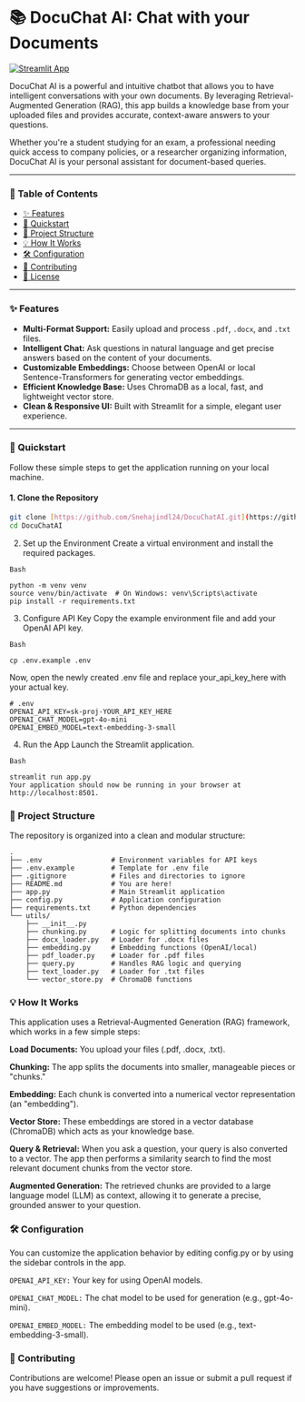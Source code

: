 # 📚 DocuChat AI: Chat with your Documents

[![Streamlit App](https://static.streamlit.io/badges/streamlit_badge_black_white.svg)](https://your-app-url-here.streamlit.app)

DocuChat AI is a powerful and intuitive chatbot that allows you to have intelligent conversations with your own documents. By leveraging Retrieval-Augmented Generation (RAG), this app builds a knowledge base from your uploaded files and provides accurate, context-aware answers to your questions.

Whether you're a student studying for an exam, a professional needing quick access to company policies, or a researcher organizing information, DocuChat AI is your personal assistant for document-based queries.

---

### 📝 Table of Contents
* [✨ Features](#features)
* [🚀 Quickstart](#quickstart)
* [📁 Project Structure](#project-structure)
* [💡 How It Works](#how-it-works)
* [🛠️ Configuration](#configuration)
* [🤝 Contributing](#contributing)
* [📄 License](#license)

---

### ✨ Features
* **Multi-Format Support:** Easily upload and process `.pdf`, `.docx`, and `.txt` files.
* **Intelligent Chat:** Ask questions in natural language and get precise answers based on the content of your documents.
* **Customizable Embeddings:** Choose between OpenAI or local Sentence-Transformers for generating vector embeddings.
* **Efficient Knowledge Base:** Uses ChromaDB as a local, fast, and lightweight vector store.
* **Clean & Responsive UI:** Built with Streamlit for a simple, elegant user experience.

---

### 🚀 Quickstart

Follow these simple steps to get the application running on your local machine.

#### 1. Clone the Repository
```bash
git clone [https://github.com/Snehajindl24/DocuChatAI.git](https://github.com/Snehajindl24/DocuChatAI.git)
cd DocuChatAI
````
2. Set up the Environment
Create a virtual environment and install the required packages.
```
Bash

python -m venv venv
source venv/bin/activate  # On Windows: venv\Scripts\activate
pip install -r requirements.txt
```
3. Configure API Key
Copy the example environment file and add your OpenAI API key.
```
Bash

cp .env.example .env
```
Now, open the newly created .env file and replace your_api_key_here with your actual key.
```
# .env
OPENAI_API_KEY=sk-proj-YOUR_API_KEY_HERE
OPENAI_CHAT_MODEL=gpt-4o-mini
OPENAI_EMBED_MODEL=text-embedding-3-small
```
4. Run the App
Launch the Streamlit application.
```
Bash

streamlit run app.py
Your application should now be running in your browser at http://localhost:8501.
```
### 📁 Project Structure
The repository is organized into a clean and modular structure:
````
.
├── .env                 # Environment variables for API keys
├── .env.example         # Template for .env file
├── .gitignore           # Files and directories to ignore
├── README.md            # You are here!
├── app.py               # Main Streamlit application
├── config.py            # Application configuration
├── requirements.txt     # Python dependencies
└── utils/
    ├── __init__.py
    ├── chunking.py      # Logic for splitting documents into chunks
    ├── docx_loader.py   # Loader for .docx files
    ├── embedding.py     # Embedding functions (OpenAI/local)
    ├── pdf_loader.py    # Loader for .pdf files
    ├── query.py         # Handles RAG logic and querying
    ├── text_loader.py   # Loader for .txt files
    └── vector_store.py  # ChromaDB functions
````
### 💡 How It Works

This application uses a Retrieval-Augmented Generation (RAG) framework, which works in a few simple steps:

**Load Documents:** You upload your files (.pdf, .docx, .txt).

**Chunking:** The app splits the documents into smaller, manageable pieces or "chunks."

**Embedding:** Each chunk is converted into a numerical vector representation (an "embedding").

**Vector Store:** These embeddings are stored in a vector database (ChromaDB) which acts as your knowledge base.

**Query & Retrieval:** When you ask a question, your query is also converted to a vector. The app then performs a similarity search to find the most relevant document chunks from the vector store.

**Augmented Generation:** The retrieved chunks are provided to a large language model (LLM) as context, allowing it to generate a precise, grounded answer to your question.

### 🛠️ Configuration
You can customize the application behavior by editing config.py or by using the sidebar controls in the app.

```OPENAI_API_KEY:``` Your key for using OpenAI models.

```OPENAI_CHAT_MODEL:``` The chat model to be used for generation (e.g., gpt-4o-mini).

```OPENAI_EMBED_MODEL:``` The embedding model to be used (e.g., text-embedding-3-small).

### 🤝 Contributing

Contributions are welcome! Please open an issue or submit a pull request if you have suggestions or improvements.

